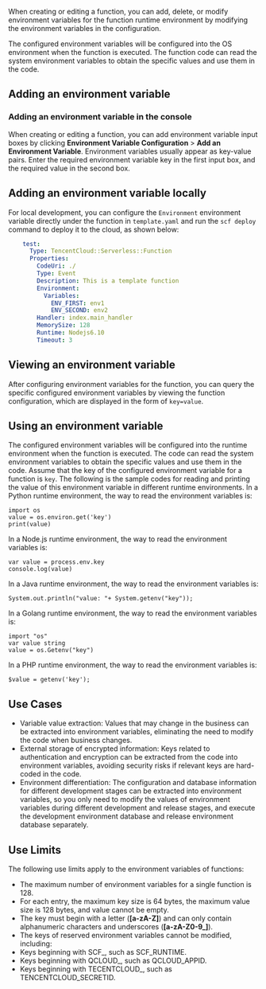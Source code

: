 When creating or editing a function, you can add, delete, or modify environment variables for the function runtime environment by modifying the environment variables in the configuration.

The configured environment variables will be configured into the OS environment when the function is executed. The function code can read the system environment variables to obtain the specific values and use them in the code.

## Adding an environment variable
### Adding an environment variable in the console
When creating or editing a function, you can add environment variable input boxes by clicking **Environment Variable Configuration** > **Add an Environment Variable**.
Environment variables usually appear as key-value pairs. Enter the required environment variable key in the first input box, and the required value in the second box.

## Adding an environment variable locally
For local development, you can configure the `Environment` environment variable directly under the function in `template.yaml` and run the `scf deploy` command to deploy it to the cloud, as shown below:
```yaml
	test:
      Type: TencentCloud::Serverless::Function
      Properties:
        CodeUri: ./
        Type: Event
        Description: This is a template function
        Environment:
          Variables:
            ENV_FIRST: env1
            ENV_SECOND: env2
        Handler: index.main_handler
        MemorySize: 128
        Runtime: Nodejs6.10
        Timeout: 3
```



## Viewing an environment variable

After configuring environment variables for the function, you can query the specific configured environment variables by viewing the function configuration, which are displayed in the form of `key=value`.

## Using an environment variable

The configured environment variables will be configured into the runtime environment when the function is executed. The code can read the system environment variables to obtain the specific values and use them in the code.
Assume that the key of the configured environment variable for a function is `key`. The following is the sample codes for reading and printing the value of this environment variable in different runtime environments.
In a Python runtime environment, the way to read the environment variables is:
```
import os
value = os.environ.get('key')
print(value)
```

In a Node.js runtime environment, the way to read the environment variables is:
```
var value = process.env.key
console.log(value)
```

In a Java runtime environment, the way to read the environment variables is:
```
System.out.println("value: "+ System.getenv("key"));
```

In a Golang runtime environment, the way to read the environment variables is:
```
import "os"
var value string
value = os.Getenv("key")
```

In a PHP runtime environment, the way to read the environment variables is:
```
$value = getenv('key');
```

## Use Cases

- Variable value extraction: Values that may change in the business can be extracted into environment variables, eliminating the need to modify the code when business changes.
- External storage of encrypted information: Keys related to authentication and encryption can be extracted from the code into environment variables, avoiding security risks if relevant keys are hard-coded in the code.
- Environment differentiation: The configuration and database information for different development stages can be extracted into environment variables, so you only need to modify the values of environment variables during different development and release stages, and execute the development environment database and release environment database separately.

## Use Limits

The following use limits apply to the environment variables of functions:
- The maximum number of environment variables for a single function is 128.
- For each entry, the maximum key size is 64 bytes, the maximum value size is 128 bytes, and value cannot be empty. 
- The key must begin with a letter (**[a-zA-Z]**) and can only contain alphanumeric characters and underscores (**[a-zA-Z0-9\_]**).
- The keys of reserved environment variables cannot be modified, including:
 - Keys beginning with SCF\_, such as SCF\_RUNTIME.
 - Keys beginning with QCLOUD\_, such as QCLOUD\_APPID.
 - Keys beginning with TECENTCLOUD\_, such as TENCENTCLOUD\_SECRETID.
